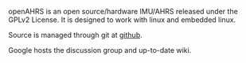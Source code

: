 openAHRS is an open source/hardware IMU/AHRS released under the GPLv2 License. It is designed to work with linux and embedded linux.

Source is managed through git at [github](http://github.com/cbecker/openahrs).

Google hosts the discussion group and up-to-date wiki.